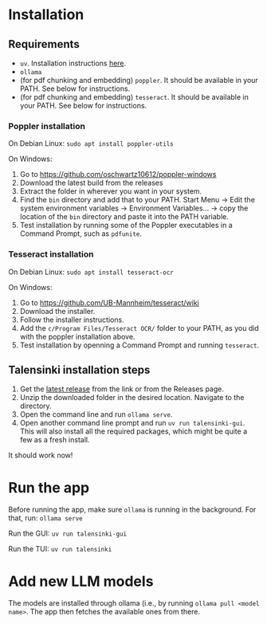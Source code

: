 # Installation
## Requirements
- `uv`. Installation instructions [here](https://docs.astral.sh/uv/getting-started/installation/).
- `ollama`
- (for pdf chunking and embedding) `poppler`. It should be available in your PATH. See below for instructions.
- (for pdf chunking and embedding) `tesseract`. It should be available in your PATH. See below for instructions.

### Poppler installation
On Debian Linux:
`sudo apt install poppler-utils`

On Windows:
1. Go to https://github.com/oschwartz10612/poppler-windows
2. Download the latest build from the releases
3. Extract the folder in wherever you want in your system.
4. Find the `bin` directory and add that to your PATH. Start Menu -> Edit the system environment variables -> Environment Variables... -> copy the location of the `bin` directory and paste it into the PATH variable.
5. Test installation by running some of the Poppler executables in a Command Prompt, such as `pdfunite`.

### Tesseract installation
On Debian Linux:
`sudo apt install tesseract-ocr`

On Windows:
1. Go to https://github.com/UB-Mannheim/tesseract/wiki
2. Download the installer.
3. Follow the installer instructions.
4. Add the `c/Program Files/Tesseract OCR/` folder to your PATH, as you did with the poppler installation above.
5. Test installation by openning a Command Prompt and running `tesseract`.

## Talensinki installation steps
1. Get the [latest release](https://github.com/Txart/talensinki/releases/latest) from the link or from the Releases page.
2. Unzip the downloaded folder in the desired location. Navigate to the directory.
3. Open the command line and run `ollama serve`.
3. Open another command line prompt and run `uv run talensinki-gui`. This will also install all the required packages, which might be quite a few as a fresh install.

It should work now!

# Run the app
Before running the app, make sure `ollama` is running in the background. For that, run:
`ollama serve`

Run the GUI:
`uv run talensinki-gui`

Run the TUI:
`uv run talensinki`


# Add new LLM models
The models are installed through ollama (i.e., by running `ollama pull <model name>`. The app then fetches the available ones from there.

